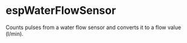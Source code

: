 # espWaterFlowSensor
Counts pulses from a water flow sensor and converts it to a flow value (l/min).
